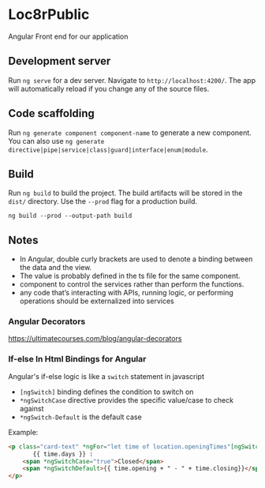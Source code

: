 # Loc8rPublic
Angular Front end for our application

## Development server

Run `ng serve` for a dev server. Navigate to `http://localhost:4200/`. The app will automatically reload if you change any of the source files.

## Code scaffolding

Run `ng generate component component-name` to generate a new component. You can also use `ng generate directive|pipe|service|class|guard|interface|enum|module`.

## Build

Run `ng build` to build the project. The build artifacts will be stored in the `dist/` directory. Use the `--prod` flag for a production build.
```
ng build --prod --output-path build
```


## Notes
- In Angular, double curly brackets are used to denote a binding between the data and the view. 
- The value is probably defined in the ts file for the same component.
- component to control the services rather than perform the functions.
- any code that’s interacting with APIs, running logic, or performing operations should be externalized into services

### Angular Decorators
https://ultimatecourses.com/blog/angular-decorators

### If-else In Html Bindings for Angular
Angular's if-else logic is like a `switch` statement in javascript
- `[ngSwitch]` binding defines the condition to switch on
- `*ngSwitchCase` directive provides the specific value/case to check against
- `*ngSwitch-Default` is the default case

Example:
```html
<p class="card-text" *ngFor="let time of location.openingTimes"[ngSwitch]="time.closed">
       {{ time.days }} :
    <span *ngSwitchCase="true">Closed</span>
    <span *ngSwitchDefault>{{ time.opening + " - " + time.closing}}</span>
</p>
```